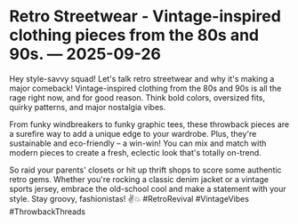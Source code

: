 # Retro Streetwear - Vintage-inspired clothing pieces from the 80s and 90s. — 2025-09-26

Hey style-savvy squad! Let's talk retro streetwear and why it's making a major comeback! Vintage-inspired clothing from the 80s and 90s is all the rage right now, and for good reason. Think bold colors, oversized fits, quirky patterns, and major nostalgia vibes.

From funky windbreakers to funky graphic tees, these throwback pieces are a surefire way to add a unique edge to your wardrobe. Plus, they're sustainable and eco-friendly – a win-win! You can mix and match with modern pieces to create a fresh, eclectic look that's totally on-trend.

So raid your parents' closets or hit up thrift shops to score some authentic retro gems. Whether you're rocking a classic denim jacket or a vintage sports jersey, embrace the old-school cool and make a statement with your style. Stay groovy, fashionistas! ✌️💥 #RetroRevival #VintageVibes #ThrowbackThreads